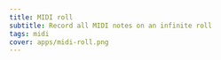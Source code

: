 ```yaml
---
title: MIDI roll
subtitle: Record all MIDI notes on an infinite roll
tags: midi
cover: apps/midi-roll.png
---
```


<client-only >
  <midi-roll />
</client-only>